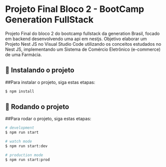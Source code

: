 # Projeto Final Bloco 2 - BootCamp Generation FullStack




Projeto Final do bloco 2 do bootcamp fullstack da generation Brasil, focado em backend desenvolvendo uma api em nestjs.
Objetivo elaborar um Projeto Nest JS no Visual Studio Code utilizando os conceitos estudados no Nest JS, implementando um Sistema de Comércio Eletrônico (e-commerce) de uma Farmácia.


## 🚀 Instalando o projeto

##Para instalar o projeto, siga estas etapas:

```bash
$ npm install
```

## 🚀 Rodando o projeto

##Para rodar o projeto, siga estas etapas:

```bash
# development
$ npm run start

# watch mode
$ npm run start:dev

# production mode
$ npm run start:prod
```


